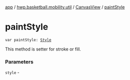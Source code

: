 [app](../../index.md) / [hwp.basketball.mobility.util](../index.md) / [CanvasView](index.md) / [paintStyle](.)

# paintStyle

`var paintStyle: `[`Style`](https://developer.android.com/reference/android/graphics/Paint/Style.html)

This method is setter for stroke or fill.

### Parameters

`style` - 